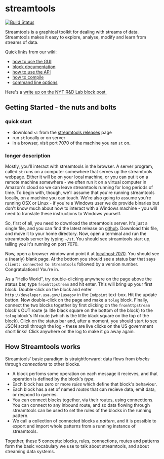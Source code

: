 # streamtools

[![Build Status](https://travis-ci.org/nytlabs/streamtools.png?branch=master)](https://travis-ci.org/nytlabs/streamtools)

Streamtools is a graphical toolkit for dealing with streams of data. Streamtools makes it easy to explore, analyse, modify and learn from streams of data.

Quick links from our wiki:

* [how to use the GUI](https://github.com/nytlabs/streamtools/wiki/interface)
* [block documentation](https://github.com/nytlabs/streamtools/wiki/blocks)
* [how to use the API](https://github.com/nytlabs/streamtools/wiki/API)
* [how to compile](https://github.com/nytlabs/streamtools/wiki/how-to-compile)
* [command line options](https://github.com/nytlabs/streamtools/wiki/command-line-options)

Here's a [write up on the NYT R&D Lab block post.](http://blog.nytlabs.com/2014/03/12/streamtools-a-graphical-tool-for-working-with-streams-of-data/)


## Getting Started - the nuts and bolts

### quick start

* download `st` from the [streamtools releases](https://github.com/nytlabs/streamtools/releases) page
* run `st` locally or on server
* in a browser, visit port 7070 of the machine you ran `st` on.

### longer description

Mostly, you'll interact with streamtools in the browser. A server program, called `st` runs on a computer somewhere that serves up the streamtools webpage. Either it will be on your local machine, or you can put it on a remote machine somewhere - we often run it on a virtual computer in Amazon's cloud so we can leave streamtools running for long periods of time. To begin with, though, we'll assume that you're running streamtools locally, on a machine you can touch. We're also going to assume you're running OSX or Linux - if you're a Windows user we do provide binaries but don't know much about how to interact with a Windows machine - you will need to translate these instructions to Windows yourself.

So, first of all, you need to download the streamtools server. It's just a single file, and you can find the latest release on [github](https://github.com/nytlabs/streamtools/releases). Download this file, and move it to your home directory. Now, open a terminal and run the streamtools server by typing `~/st`. You should see streamtools start up, telling you it's running on port 7070.

Now, open a browser window and point it at [localhost:7070](http://localhost:7070/). You should see a (nearly) blank page. At the bottom you should see a status bar that says `client: connected to Streamtools` followed by a version number. Congratulations! You're in.

As a "Hello World", try double-clicking anywhere on the page above the status bar, type `fromhttpstream` and hit enter. This will bring up your first block. Double-click on the block and enter `http://developer.usa.gov/1usagov` in the `Endpoint` text-box. Hit the update button. Now double-click on the page and make a `tolog` block. Finally, connect the two blocks together by first clicking on the `fromhttpstream` block's OUT route (a litle black square on the bottom of the block) to the `tolog` block's IN route (which is the little black square on the top of the block). Click on the status bar and, after a moment, you should start to see JSON scroll through the log - these are live clicks on the US government short links! Click anywhere on the log to make it go away again. 

## How Streamtools works

Streamtools' basic paradigm is straightforward: data flows from *blocks* through *connections* to other blocks. 

* A block perfoms some operation on each message it recieves, and that operation is defined by the block's *type*. 
* Each block has zero or more *rules* which define that block's behaviour. 
* Each block has a set of named *routes* that can recieve data, emit data, or respond to queries.
* You can connect blocks together, via their routes, using connections. You can connect to any inbound route, and so data flowing through streamtools can be used to set the rules of the blocks in the running pattern.
* We call a collection of connected blocks a *pattern*, and it is possible to export and import whole patterns from a running instance of streamtools. 

Together, these 5 concepts: blocks, rules, connections, routes and patterns form the basic vocabulary we use to talk about streamtools, and about streaming data systems.


